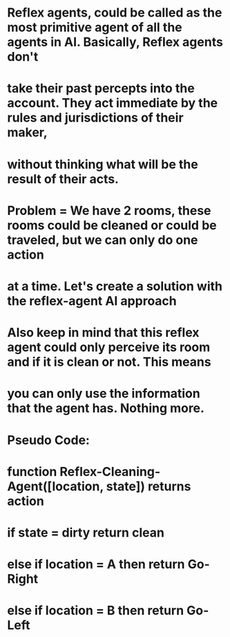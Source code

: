 # Reflex agents, could be called as the most primitive agent of all the agents in AI. Basically, Reflex agents don't
# take their past percepts into the account. They act immediate by the rules and jurisdictions of their maker,
# without thinking what will be the result of their acts.
#
# Problem = We have 2 rooms, these rooms could be cleaned or could be traveled, but we can only do one action
# at a time. Let's create a solution with the reflex-agent AI approach
# Also keep in mind that this reflex agent could only perceive its room and if it is clean or not. This means
# you can only use the information that the agent has. Nothing more.
#
# Pseudo Code:
#   function Reflex-Cleaning-Agent([location, state]) returns action
#       if state = dirty return clean
#       else if location = A then return Go-Right
#       else if location = B then return Go-Left

